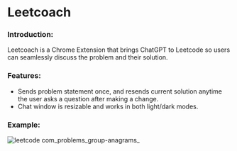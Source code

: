 # Leetcoach

### Introduction:
Leetcoach is a Chrome Extension that brings ChatGPT to Leetcode so users can seamlessly discuss the problem and their solution.

### Features:
- Sends problem statement once, and resends current solution anytime the user asks a question after making a change.
- Chat window is resizable and works in both light/dark modes.

### Example:
![leetcode com_problems_group-anagrams_](https://user-images.githubusercontent.com/71854758/223333526-f50e3f86-5413-4371-b798-5b5cd388c9b0.png)
